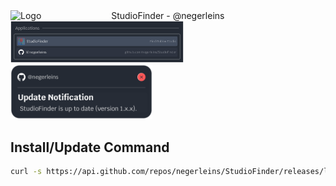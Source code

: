 <div style="display: flex; align-items: center;">
    <img src="https://github.com/negerleins/StudioFinder/blob/main/bin/logo.png?raw=true" alt="Logo" style="margin-right: 10px; width: 30%;">
    <div style="flex: 1;">
        StudioFinder - @negerleins
    </div>
</div>

<img src="https://github.com/negerleins/StudioFinder/blob/main/img1.png?raw=true" alt="Showcase1" style="width: 55%;">
<img src="https://github.com/negerleins/StudioFinder/blob/main/img2.png?raw=true" alt="Showcase2" style="width: 45%;">

## Install/Update Command
```sh
curl -s https://api.github.com/repos/negerleins/StudioFinder/releases/latest | grep "browser_download_url.*release.tar.gz" | cut -d : -f 2,3 | tr -d \" | wget -qi - -O - | tar -xz -C ~/ && sleep 1 && bash ~/StudioFinder/install.sh
```
